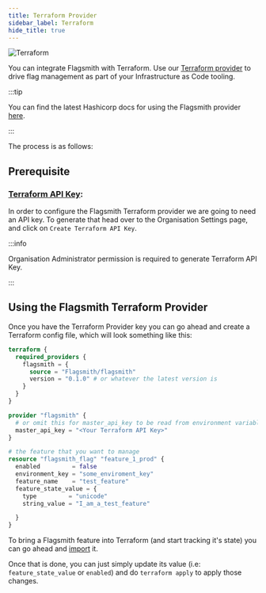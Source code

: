 ```yaml
---
title: Terraform Provider
sidebar_label: Terraform
hide_title: true
---
```


![Terraform](/img/integrations/terraform/terraform-logo.svg)

You can integrate Flagsmith with Terraform. Use our
[Terraform provider](https://registry.terraform.io/providers/Flagsmith/flagsmith) to drive flag management as part of
your Infrastructure as Code tooling.

:::tip

You can find the latest Hashicorp docs for using the Flagsmith provider
[here](https://registry.terraform.io/providers/Flagsmith/flagsmith/latest/docs).

:::

The process is as follows:

## Prerequisite

### [Terraform API Key](../advanced-use/system-administration.md#terraform-api-keys-for-organisations):

In order to configure the Flagsmith Terraform provider we are going to need an API key. To generate that head over to
the Organisation Settings page, and click on `Create Terraform API Key`.

:::info

Organisation Administrator permission is required to generate Terraform API Key.

:::

## Using the Flagsmith Terraform Provider

Once you have the Terraform Provider key you can go ahead and create a Terraform config file, which will look something
like this:

```terraform
terraform {
  required_providers {
    flagsmith = {
      source = "Flagsmith/flagsmith"
      version = "0.1.0" # or whatever the latest version is
    }
  }
}

provider "flagsmith" {
  # or omit this for master_api_key to be read from environment variable
  master_api_key = "<Your Terraform API Key>"
}

# the feature that you want to manage
resource "flagsmith_flag" "feature_1_prod" {
  enabled         = false
  environment_key = "some_enviroment_key"
  feature_name    = "test_feature"
  feature_state_value = {
    type         = "unicode"
    string_value = "I_am_a_test_feature"

  }
}

```

To bring a Flagsmith feature into Terraform (and start tracking it's state) you can go ahead and
[import](https://registry.terraform.io/providers/Flagsmith/flagsmith/latest/docs/resources/flag#import) it.

Once that is done, you can just simply update its value (i.e: `feature_state_value` or `enabled`) and do
`terraform apply` to apply those changes.

